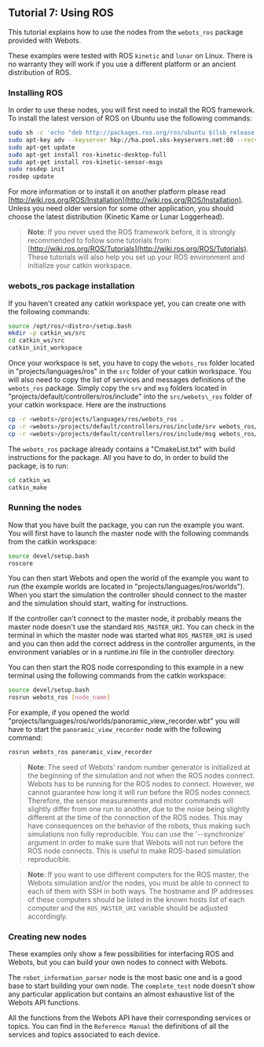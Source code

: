 ## Tutorial 7: Using ROS

This tutorial explains how to use the nodes from the `webots_ros` package
provided with Webots.

These examples were tested with ROS `kinetic` and `lunar` on Linux.
There is no warranty they will work if you use a different platform or an ancient distribution of ROS.

### Installing ROS

In order to use these nodes, you will first need to install the ROS framework.
To install the latest version of ROS on Ubuntu use the following commands:

```sh
sudo sh -c 'echo "deb http://packages.ros.org/ros/ubuntu $(lsb_release -sc) main" > /etc/apt/sources.list.d/ros-latest.list'
sudo apt-key adv --keyserver hkp://ha.pool.sks-keyservers.net:80 --recv-key 421C365BD9FF1F717815A3895523BAEEB01FA116
sudo apt-get update
sudo apt-get install ros-kinetic-desktop-full
sudo apt-get install ros-kinetic-sensor-msgs
sudo rosdep init
rosdep update
```

For more information or to install it on another platform please read
[http://wiki.ros.org/ROS/Installation](http://wiki.ros.org/ROS/Installation).
Unless you need older version for some other application, you should choose the
latest distribution (Kinetic Kame or Lunar Loggerhead).

> **Note**:
If you never used the ROS framework before, it is strongly recommended to follow
some tutorials from:
[http://wiki.ros.org/ROS/Tutorials](http://wiki.ros.org/ROS/Tutorials). These
tutorials will also help you set up your ROS environment and initialize
your catkin workspace.

### webots_ros package installation

If you haven't created any catkin workspace yet, you can create one with the
following commands:

```sh
source /opt/ros/<distro>/setup.bash
mkdir -p catkin_ws/src
cd catkin_ws/src
catkin_init_workspace
```

Once your workspace is set, you have to copy the `webots_ros` folder located in
"projects/languages/ros" in the `src` folder of your catkin workspace. You will
also need to copy the list of services and messages definitions of the
`webots_ros` package. Simply copy the `srv` and `msg` folders located in
"projects/default/controllers/ros/include" into the `src/webots\_ros` folder of your
catkin workspace. Here are the instructions

```sh
cp -r <webots>/projects/languages/ros/webots_ros .
cp -r <webots>/projects/default/controllers/ros/include/srv webots_ros/
cp -r <webots>/projects/default/controllers/ros/include/msg webots_ros/
```

The `webots_ros` package already contains a "CmakeList.txt" with build
instructions for the package. All you have to do, in order to build the package,
is to run:

```sh
cd catkin_ws
catkin_make
```

### Running the nodes

Now that you have built the package, you can run the example you want. You will
first have to launch the master node with the following commands from the catkin
workspace:

```sh
source devel/setup.bash
roscore
```

You can then start Webots and open the world of the example you want to run (the
example worlds are located in "projects/languages/ros/worlds"). When you start
the simulation the controller should connect to the master and the simulation
should start, waiting for instructions.

If the controller can't connect to the master node, it probably means the master
node doesn't use the standard `ROS_MASTER_URI`. You can check in the terminal in
which the master node was started what `ROS_MASTER_URI` is used and you can then
add the correct address in the controller arguments, in the environment
variables or in a runtime.ini file in the controller directory.

You can then start the ROS node corresponding to this example in a new terminal
using the following commands from the catkin workspace:

```sh
source devel/setup.bash
rosrun webots_ros [node_name]
```

For example, if you opened the world
"projects/languages/ros/worlds/panoramic\_view\_recorder.wbt" you will have to
start the `panoramic_view_recorder` node with the following command:

```sh
rosrun webots_ros panoramic_view_recorder
```

> **Note**:
The seed of Webots' random number generator is initialized at the beginning
of the simulation and not when the ROS nodes connect. Webots has to be running
for the ROS nodes to connect. However, we cannot guarantee how long it will
run before the ROS nodes connect. Therefore, the sensor measurements and motor
commands will slightly differ from one run to another, due to the noise being
slightly different at the time of the connection of the ROS nodes. This may have
consequences on the behavior of the robots, thus making such simulations non
fully reproducible. You can use the '--synchronize' argument in order to make
sure that Webots will not run before the ROS node connects. This is useful to
make ROS-based simulation reproducible.

<!-- -->

> **Note**:
If you want to use different computers for the ROS master, the Webots simulation
and/or the nodes, you must be able to connect to each of them with SSH in both
ways. The hostname and IP addresses of these computers should be listed in the
known hosts list of each computer and the `ROS_MASTER_URI` variable should be
adjusted accordingly.

### Creating new nodes

These examples only show a few possibilities for interfacing ROS and Webots, but
you can build your own nodes to connect with Webots.

The `robot_information_parser` node is the most basic one and is a good base to
start building your own node. The `complete_test` node doesn't show any
particular application but contains an almost exhaustive list of the Webots API
functions.

All the functions from the Webots API have their corresponding services or
topics. You can find in the `Reference Manual` the definitions of all the
services and topics associated to each device.
